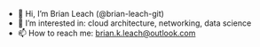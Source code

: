 - 👋 Hi, I’m Brian Leach (@brian-leach-git)
- 👀 I’m interested in: cloud architecture, networking, data science
- 📫 How to reach me: brian.k.leach@outlook.com

<!---
brian-leach-git/brian-leach-git is a ✨ special ✨ repository because its `README.md` (this file) appears on your GitHub profile.
You can click the Preview link to take a look at your changes.
--->
